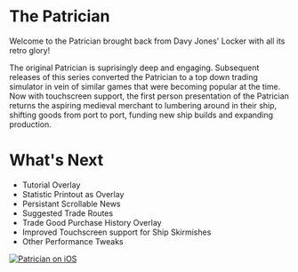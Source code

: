 The Patrician
======

Welcome to the Patrician brought back from Davy Jones' Locker with all its retro glory!  

The original Patrician is suprisingly deep and engaging.  Subsequent releases of this series converted the Patrician to a top down trading simulator in vein of similar games that were becoming popular at the time.  Now with touchscreen support, the first person presentation of the Patrician returns the aspiring medieval merchant to lumbering around in their ship, shifting goods from port to port, funding new ship builds and expanding production.

What's Next
======
* Tutorial Overlay
* Statistic Printout as Overlay
* Persistant Scrollable News
* Suggested Trade Routes
* Trade Good Purchase History Overlay
* Improved Touchscreen support for Ship Skirmishes
* Other Performance Tweaks

[![Patrician on iOS](https://img.youtube.com/vi/swHzw9H_T_4/0.jpg)](https://www.youtube.com/watch?v=swHzw9H_T_4)
